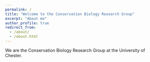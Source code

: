 ```yaml
---
permalink: /
title: "Welcome to the Conservation Biology Research Group"
excerpt: "About me"
author_profile: true
redirect_from: 
  - /about/
  - /about.html
---
```

  
We are the Conservation Biology Research Group at the University of Chester.
 
